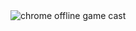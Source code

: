 <a>
<img src="https://media1.tenor.com/images/e2da6f3fee456a56a86e3c16ffa2032e/tenor.gif?itemid=17584522" alt="chrome offline game cast" style="max-width:100%;">
</a>
